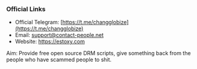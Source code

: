 ### Official Links

- Official Telegram: [https://t.me/changglobize](https://t.me/changglobize)
- Email: support@contact-people.net
- Website: https://estoxy.com

Aim: Provide free open source DRM scripts, give something back from the people who have scammed people to shit.
